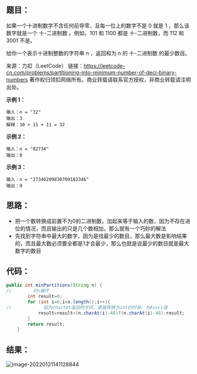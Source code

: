 ## 题目：

如果一个十进制数字不含任何前导零，且每一位上的数字不是 0 就是 1 ，那么该数字就是一个 十-二进制数 。例如，101 和 1100 都是 十-二进制数，而 112 和 3001 不是。

给你一个表示十进制整数的字符串 n ，返回和为 n 的 十-二进制数 的最少数目。

来源：力扣（LeetCode）
链接：https://leetcode-cn.com/problems/partitioning-into-minimum-number-of-deci-binary-numbers
著作权归领扣网络所有。商业转载请联系官方授权，非商业转载请注明出处。

<!--more-->

**示例 1：**

```
输入：n = "32"
输出：3
解释：10 + 11 + 11 = 32
```

**示例 2：**

```
输入：n = "82734"
输出：8
```

**示例 3：**

```
输入：n = "27346209830709182346"
输出：9
```

## 思路：

- 把一个数转换成前置不为0的二进制数，加起来等于输入的数，因为不存在进位的情况，而且输出的只是几个数相加，那么就有一个巧妙的解法
- 先找到字符串中最大的数字，因为是找最少的数目，那么最大数是影响结果的，而且最大数必须要全都是1才会最少，那么也就是说最少的数目就是最大数字的数目

## 代码：

```java
public int minPartitions(String n) {
//        对n循环
        int result=0;
        for (int i=0;i<n.length();i++){
//            因为chartAt返回的字符，直接转换为int的时候，为Assci值
            result=result<(n.charAt(i)-48)?(n.charAt(i)-48):result;
        }
        return result;
    }
```

## 结果：

![image-20220121141128844](https://gitee.com/misteryliu/typora/raw/master/image/image-20220121141128844.png)